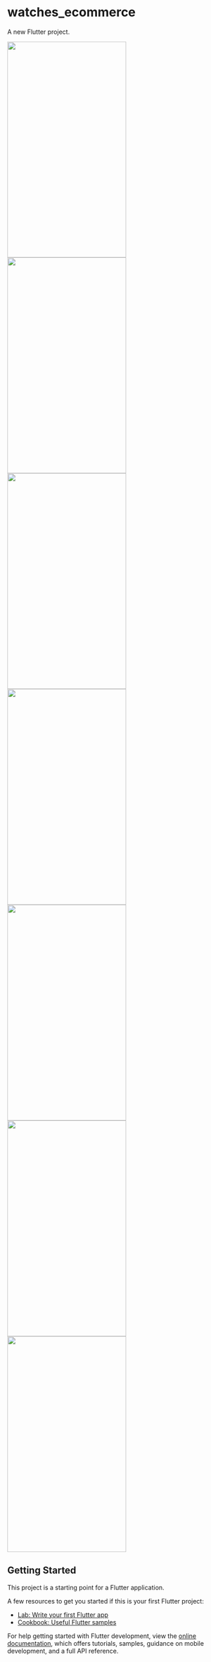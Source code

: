 # watches_ecommerce
A new Flutter project.

<img src="https://github.com/user-attachments/assets/0bfcf60e-ca84-49b8-9d58-9c69acaaa7c6" width="270" height="490">
<img src="https://github.com/user-attachments/assets/c58d2ed9-8dd8-4bac-9e28-15f0cb5fec88" width="270" height="490">
<img src="https://github.com/user-attachments/assets/373e79d3-fc84-44f8-80d1-6eeba122b8f1" width="270" height="490">
<img src="https://github.com/user-attachments/assets/bbfc7de6-0c8d-43a4-a13e-c5168c91331f" width="270" height="490">
<img src="https://github.com/user-attachments/assets/74a5ba16-74af-4329-b95e-7e9e801f7304" width="270" height="490">
<img src="https://github.com/user-attachments/assets/de1a4b24-7f80-4f07-957f-cd7bb3b4c8d4" width="270" height="490">
<img src="https://github.com/user-attachments/assets/6086c09e-e8f6-4c9b-bf26-6fa7cb3fe416" width="270" height="490">

## Getting Started

This project is a starting point for a Flutter application.

A few resources to get you started if this is your first Flutter project:

- [Lab: Write your first Flutter app](https://docs.flutter.dev/get-started/codelab)
- [Cookbook: Useful Flutter samples](https://docs.flutter.dev/cookbook)

For help getting started with Flutter development, view the
[online documentation](https://docs.flutter.dev/), which offers tutorials,
samples, guidance on mobile development, and a full API reference.

